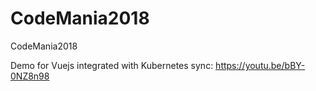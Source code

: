 # CodeMania2018
CodeMania2018

Demo for Vuejs integrated with Kubernetes sync: https://youtu.be/bBY-0NZ8n98